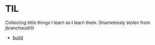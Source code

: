 # TIL
Collecting little things I learn as I learn them. Shamelessly stolen from jbranchaud/til

- [build](build.md)
